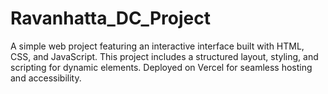 # Ravanhatta_DC_Project
A simple web project featuring an interactive interface built with HTML, CSS, and JavaScript. This project includes a structured layout, styling, and scripting for dynamic elements. Deployed on Vercel for seamless hosting and accessibility.
